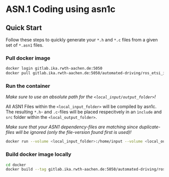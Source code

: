# ASN.1 Coding using asn1c

## Quick Start

Follow these steps to quickly generate your `*.h` and `*.c` files from a given set of `*.asn1` files.

### Pull docker image

```bash
docker login gitlab.ika.rwth-aachen.de:5050
docker pull gitlab.ika.rwth-aachen.de:5050/automated-driving/ros_etsi_its_messages/asn1c:latest
```

### Run the container

_Make sure to use an absolute path for the `<local_input/output_folder>`!_

All ASN1 Files within the `<local_input_folder>` will be compiled by asn1c. The resulting `*.h`- and `.c`-files will be placed respecitvely in an `ìnclude` and `src` folder within the `<local_output_folder>`.

_Make sure that your ASN1 dependency-files are matching since duplicate-files will be ignored (only the file-version found first is used)!_

```bash
docker run --volume <local_input_folder>:/home/input --volume <local_output_folder>:/home/output gitlab.ika.rwth-aachen.de:5050/automated-driving/ros_etsi_its_messages/asn1c:latest
```

### Build docker image locally

```bash
cd docker
docker build --tag gitlab.ika.rwth-aachen.de:5050/automated-driving/ros_etsi_its_messages/asn1c:latest .
```